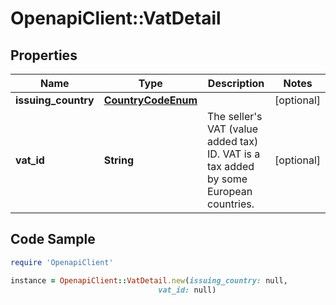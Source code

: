 # OpenapiClient::VatDetail

## Properties

Name | Type | Description | Notes
------------ | ------------- | ------------- | -------------
**issuing_country** | [**CountryCodeEnum**](CountryCodeEnum.md) |  | [optional] 
**vat_id** | **String** | The seller&#39;s VAT (value added tax) ID. VAT is a tax added by some European countries. | [optional] 

## Code Sample

```ruby
require 'OpenapiClient'

instance = OpenapiClient::VatDetail.new(issuing_country: null,
                                 vat_id: null)
```


